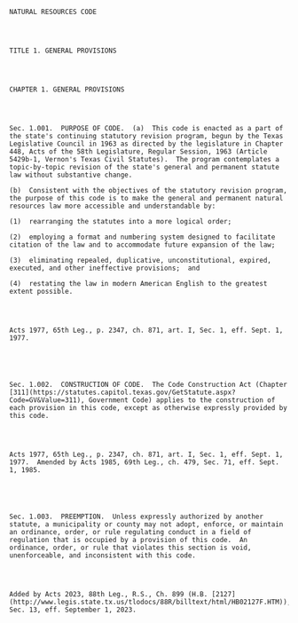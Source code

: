 ﻿
    
    
    	
    					
    
    
    NATURAL RESOURCES CODE
    
      
    
    
    TITLE 1. GENERAL PROVISIONS
    
      
    
    
    CHAPTER 1. GENERAL PROVISIONS
    
      
    
    
    Sec. 1.001.  PURPOSE OF CODE.  (a)  This code is enacted as a part of the state's continuing statutory revision program, begun by the Texas Legislative Council in 1963 as directed by the legislature in Chapter 448, Acts of the 58th Legislature, Regular Session, 1963 (Article 5429b-1, Vernon's Texas Civil Statutes).  The program contemplates a topic-by-topic revision of the state's general and permanent statute law without substantive change.
    
    (b)  Consistent with the objectives of the statutory revision program, the purpose of this code is to make the general and permanent natural resources law more accessible and understandable by:
    
    (1)  rearranging the statutes into a more logical order;
    
    (2)  employing a format and numbering system designed to facilitate citation of the law and to accommodate future expansion of the law;
    
    (3)  eliminating repealed, duplicative, unconstitutional, expired, executed, and other ineffective provisions;  and
    
    (4)  restating the law in modern American English to the greatest extent possible.
    
    
    
    
    Acts 1977, 65th Leg., p. 2347, ch. 871, art. I, Sec. 1, eff. Sept. 1, 1977.
    
    
    
    
    
    Sec. 1.002.  CONSTRUCTION OF CODE.  The Code Construction Act (Chapter [311](https://statutes.capitol.texas.gov/GetStatute.aspx?Code=GV&Value=311), Government Code) applies to the construction of each provision in this code, except as otherwise expressly provided by this code.
    
    
    
    
    Acts 1977, 65th Leg., p. 2347, ch. 871, art. I, Sec. 1, eff. Sept. 1, 1977.  Amended by Acts 1985, 69th Leg., ch. 479, Sec. 71, eff. Sept. 1, 1985.
    
    
    
    
    
    Sec. 1.003.  PREEMPTION.  Unless expressly authorized by another statute, a municipality or county may not adopt, enforce, or maintain an ordinance, order, or rule regulating conduct in a field of regulation that is occupied by a provision of this code.  An ordinance, order, or rule that violates this section is void, unenforceable, and inconsistent with this code.
    
    
    
    
    Added by Acts 2023, 88th Leg., R.S., Ch. 899 (H.B. [2127](http://www.legis.state.tx.us/tlodocs/88R/billtext/html/HB02127F.HTM)), Sec. 13, eff. September 1, 2023.
    
    
    
    
    				
